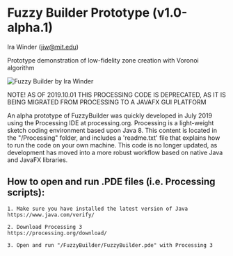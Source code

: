 # Fuzzy Builder Prototype (v1.0-alpha.1)
Ira Winder (jiw@mit.edu)

Prototype demonstration of low-fidelity zone creation with Voronoi algorithm

![Fuzzy Builder by Ira Winder](screenshots/v1.0-aplha.1.png "Fuzzy Builder by Ira Winder")

NOTE! AS OF 2019.10.01 THIS PROCESSING CODE IS DEPRECATED, AS IT IS BEING MIGRATED FROM PROCESSING TO A JAVAFX GUI PLATFORM

An alpha prototype of FuzzyBuilder was quickly developed in July 2019 using the Processing IDE at processing.org. Processing is a light-weight sketch coding environment based upon Java 8. This content is located in the "/Processing" folder, and includes a 'readme.txt' file that explains how to run the code on your own machine. This code is no longer updated, as development has moved into a more robust workflow based on native Java and JavaFX libraries. 

## How to open and run .PDE files (i.e. Processing scripts):

	1. Make sure you have installed the latest version of Java
	https://www.java.com/verify/

	2. Download Processing 3
	https://processing.org/download/

	3. Open and run "/FuzzyBuilder/FuzzyBuilder.pde" with Processing 3